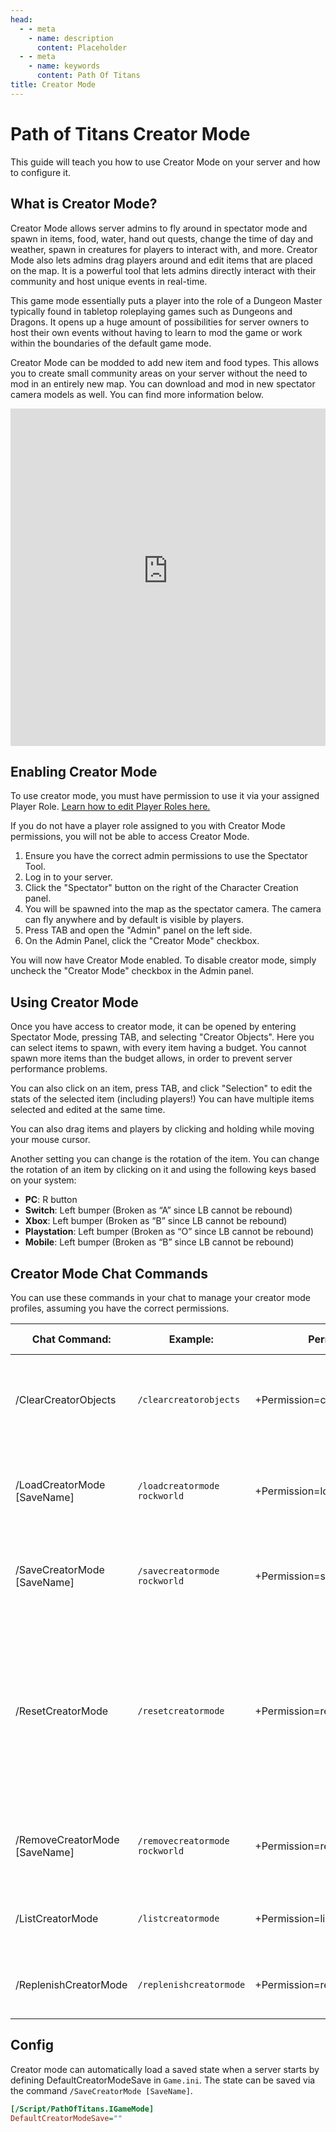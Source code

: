 ```yaml
---
head:
  - - meta
    - name: description
      content: Placeholder
  - - meta
    - name: keywords
      content: Path Of Titans
title: Creator Mode
---
```


# Path of Titans Creator Mode

This guide will teach you how to use Creator Mode on your server and how to configure it.

## What is Creator Mode?

Creator Mode allows server admins to fly around in spectator mode and spawn in items, food, water, hand out quests, change the time of day and weather, spawn in creatures for players to interact with, and more. Creator Mode also lets admins drag players around and edit items that are placed on the map. It is a powerful tool that lets admins directly interact with their community and host unique events in real-time.

This game mode essentially puts a player into the role of a Dungeon Master typically found in tabletop roleplaying games such as Dungeons and Dragons. It opens up a huge amount of possibilities for server owners to host their own events without having to learn to mod the game or work within the boundaries of the default game mode.

Creator Mode can be modded to add new item and food types. This allows you to create small community areas on your server without the need to mod in an entirely new map. You can download and mod in new spectator camera models as well. You can find more information below.

<iframe width="100%" height="540" src="https://www.youtube-nocookie.com/embed/r1KtJ25ylz8?si=Nb4GVBIIJjI_xyG2" title="YouTube video player" frameborder="0" allow="accelerometer; autoplay; clipboard-write; encrypted-media; gyroscope; picture-in-picture; web-share" referrerpolicy="strict-origin-when-cross-origin" allowfullscreen></iframe>

## Enabling Creator Mode

To use creator mode, you must have permission to use it via your assigned Player Role. [Learn how to edit Player Roles here.](./Path-of-Titans-Player-Roles)

If you do not have a player role assigned to you with Creator Mode permissions, you will not be able to access Creator Mode.

1. Ensure you have the correct admin permissions to use the Spectator Tool.
2. Log in to your server.
3. Click the "Spectator" button on the right of the Character Creation panel.
4. You will be spawned into the map as the spectator camera. The camera can fly anywhere and by default is visible by players.
5. Press TAB and open the "Admin" panel on the left side.
6. On the Admin Panel, click the "Creator Mode" checkbox.

You will now have Creator Mode enabled. To disable creator mode, simply uncheck the "Creator Mode" checkbox in the Admin panel.

## Using Creator Mode

Once you have access to creator mode, it can be opened by entering Spectator Mode, pressing TAB, and selecting "Creator Objects". Here you can select items to spawn, with every item having a budget. You cannot spawn more items than the budget allows, in order to prevent server performance problems.

You can also click on an item, press TAB, and click "Selection" to edit the stats of the selected item (including players!) You can have multiple items selected and edited at the same time.

You can also drag items and players by clicking and holding while moving your mouse cursor.

<!-- insert creator mode image -->

Another setting you can change is the rotation of the item. You can change the rotation of an item by clicking on it and using the following keys based on your system:

- **PC**: R button
- **Switch**: Left bumper (Broken as “A” since LB cannot be rebound)
- **Xbox**: Left bumper (Broken as “B” since LB cannot be rebound)
- **Playstation**: Left bumper (Broken as “O” since LB cannot be rebound)
- **Mobile**: Left bumper (Broken as “B” since LB cannot be rebound)

## Creator Mode Chat Commands

You can use these commands in your chat to manage your creator mode profiles, assuming you have the correct permissions.

|Chat Command:|Example:|Permissions:|RCON Support:|Action:|
|-|-|-|-|-|
|/ClearCreatorObjects|`/clearcreatorobjects`|+Permission=clearcreatorobjects|:heavy_check_mark:|Removes and refunds all placed Creator Mode Objects on the server.|
|/LoadCreatorMode [SaveName]|`/loadcreatormode rockworld`|+Permission=loadcreatormode|:heavy_check_mark:|Loads the saved Creator Mode data from the specified save slot.|
|/SaveCreatorMode [SaveName]|`/savecreatormode rockworld`|+Permission=savecreatormode|:heavy_check_mark:|Saves the Creator Mode data to the specified save slot.|
|/ResetCreatorMode|`/resetcreatormode`|+Permission=resetcreatormode|:heavy_check_mark:|Resets Creator Mode Objects to their default, removing placed objects and changing map objects to their original state.|
|/RemoveCreatorMode [SaveName]|`/removecreatormode rockworld`|+Permission=removecreatormode|:heavy_check_mark:|Removes the Creator Move data from the specified save slot.|
|/ListCreatorMode|`/listcreatormode`|+Permission=listcreatormode|:heavy_check_mark:|Lists the saved Creator Mode saves.|
|/ReplenishCreatorMode|`/replenishcreatormode`|+Permission=replenishcreatormode|:heavy_check_mark:|Replenishes all items on the map, excluding water.|

## Config

Creator mode can automatically load a saved state when a server starts by defining DefaultCreatorModeSave in `Game.ini`. The state can be saved via the command `/SaveCreatorMode [SaveName]`.

```ini
[/Script/PathOfTitans.IGameMode]
DefaultCreatorModeSave=""
```
